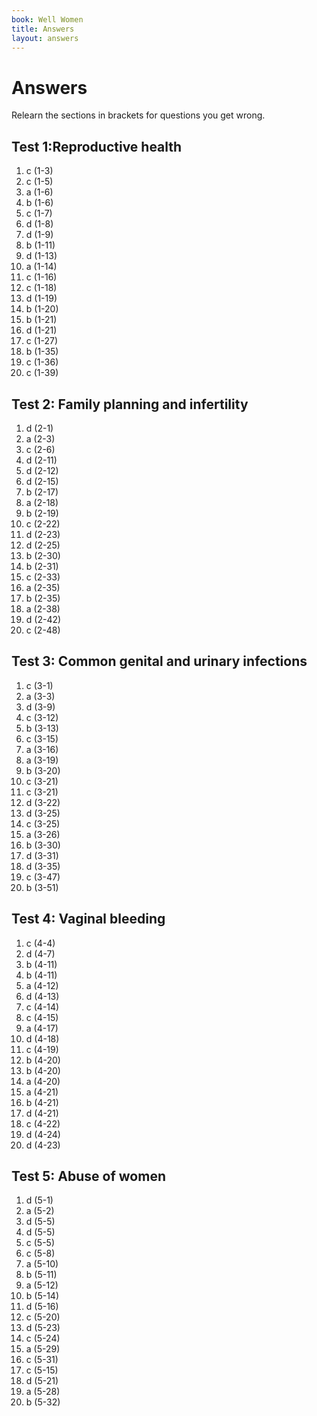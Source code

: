 ```yaml
---
book: Well Women
title: Answers
layout: answers
---
```


# Answers

Relearn the sections in brackets for questions you get wrong.

## Test 1:Reproductive health

1.	c	(1-3)
2.	c	(1-5)
3.	a	(1-6)
4.	b	(1-6)
5.	c	(1-7)
6.	d	(1-8)
7.	d	(1-9)
8.	b	(1-11)
9.	d	(1-13)
10.	a	(1-14)
11.	c	(1-16)
12.	c	(1-18)
13.	d	(1-19)
14.	b	(1-20)
15.	b	(1-21)
16.	d	(1-21)
17.	c	(1-27)
18.	b	(1-35)
19.	c	(1-36)
20.	c	(1-39)

## Test 2: Family planning and infertility

1.	d	(2-1)
2.	a	(2-3)
3.	c	(2-6)
4.	d	(2-11)
5.	d	(2-12)
6.	d	(2-15)
7.	b	(2-17)
8.	a	(2-18)
9.	b	(2-19)
10.	c	(2-22)
11.	d	(2-23)
12.	d	(2-25)
13.	b	(2-30)
14.	b	(2-31)
15.	c	(2-33)
16.	a	(2-35)
17.	b	(2-35)
18.	a	(2-38)
19.	d	(2-42)
20.	c	(2-48)

## Test 3: Common genital and urinary infections

1.	c	(3-1)
2.	a	(3-3)
3.	d	(3-9)
4.	c	(3-12)
5.	b	(3-13)
6.	c	(3-15)
7.	a	(3-16)
8.	a	(3-19)
9.	b	(3-20)
10.	c	(3-21)
11.	c	(3-21)
12.	d	(3-22)
13.	d	(3-25)
14.	c	(3-25)
15.	a	(3-26)
16.	b	(3-30)
17.	d	(3-31)
18.	d	(3-35)
19.	c	(3-47)
20.	b	(3-51)

## Test 4: Vaginal bleeding

1.	c	(4-4)
2.	d	(4-7)
3.	b	(4-11)
4.	b	(4-11)
5.	a	(4-12)
6.	d	(4-13)
7.	c	(4-14)
8.	c	(4-15)
9.	a	(4-17)
10.	d	(4-18)
11.	c	(4-19)
12.	b	(4-20)
13.	b	(4-20)
14.	a	(4-20)
15.	a	(4-21)
16.	b	(4-21)
17.	d	(4-21)
18.	c	(4-22)
19.	d	(4-24)
20.	d	(4-23)

## Test 5: Abuse of women

1.	d	(5-1)
2.	a	(5-2)
3.	d	(5-5)
4.	d	(5-5)
5.	c	(5-5)
6.	c	(5-8)
7.	a	(5-10)
8.	b	(5-11)
9.	a	(5-12)
10.	b	(5-14)
11.	d	(5-16)
12.	c	(5-20)
13.	d	(5-23)
14.	c	(5-24)
15.	a	(5-29)
16.	c	(5-31)
17.	c	(5-15)
18.	d	(5-21)
19.	a	(5-28)
20.	b	(5-32)